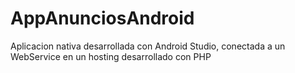 # AppAnunciosAndroid
Aplicacion nativa desarrollada con Android Studio, conectada a un WebService en un hosting desarrollado con PHP



